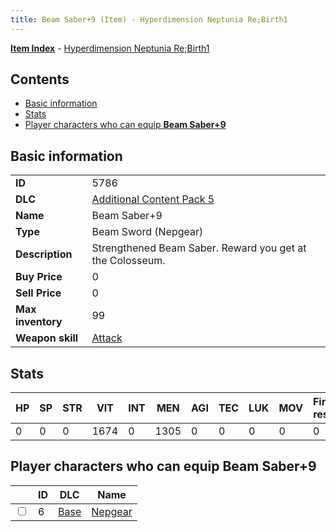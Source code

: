 ```yaml
---
title: Beam Saber+9 (Item) - Hyperdimension Neptunia Re;Birth1
---
```


[**Item Index**](/neptunia/rb1/item/index.html) - [Hyperdimension Neptunia Re;Birth1](/neptunia/rb1)

## Contents

- [Basic information](#basic-information)
- [Stats](#stats)
- [Player characters who can equip **Beam Saber+9**](#player-characters-who-can-equip-beam-saber-9)

## Basic information

|   |   |
| -- | -- |
| **ID** | 5786 |
| **DLC** | [Additional Content Pack 5](/neptunia/rb1/dlc/14-pack5.html) |
| **Name** | Beam Saber+9 |
| **Type** | Beam Sword (Nepgear) |
| **Description** | Strengthened Beam Saber. Reward you get at the Colosseum. |
| **Buy Price** | 0 |
| **Sell Price** | 0 |
| **Max inventory** | 99 |
| **Weapon skill** | [Attack](/neptunia/rb1/skill/1-1001-attack.html) |


## Stats

| HP | SP | STR | VIT | INT | MEN | AGI | TEC | LUK | MOV | Fire res. | Ice res. | Wind res. | Lightning res. |
| -- | -- | --- | --- | --- | --- | --- | --- | --- | --- | --------- | -------- | --------- | -------------- |
| 0 | 0 | 0 | 1674 | 0 | 1305 | 0 | 0 | 0 | 0 | 0 | 0 | 0 | 0 |


## Player characters who can equip **Beam Saber+9**

|    | ID | DLC | Name |
| -- | -- | --- | ---- |
| <input type="checkbox" id="rb1-player-1-6" class="trackbox" /> | 6 | [Base](/neptunia/rb1/dlc/1-base.html) | [Nepgear](/neptunia/rb1/player/1-6-nepgear.html) |
